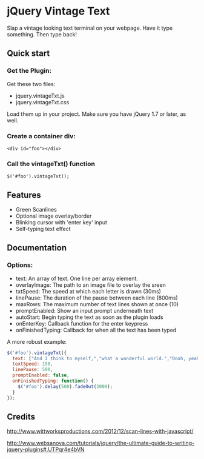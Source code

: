 # jQuery Vintage Text

Slap a vintage looking text terminal on your webpage. Have it type something. Then type back!

## Quick start

### Get the Plugin:
Get these two files:
* jquery.vintageTxt.js
* jquery.vintageTxt.css

Load them up in your project. Make sure you have jQuery 1.7 or later, as well.

### Create a container div:
`<div id="foo"></div>`

### Call the vintageTxt() function
`$('#foo').vintageTxt();`

## Features

* Green Scanlines
* Optional image overlay/border
* Blinking cursor with 'enter key' input
* Self-typing text effect

## Documentation

### Options:
 * text: An array of text. One line per array element.
 * overlayImage: The path to an image file to overlay the sreen
 * txtSpeed: The speed at which each letter is drawn (30ms)
 * linePause: The duration of the pause between each line (800ms)
 * maxRows: The maximum number of text lines shown at once (10)
 * promptEnabled: Show an input prompt underneath text
 * autoStart: Begin typing the text as soon as the plugin loads
 * onEnterKey: Callback function for the enter keypress
 * onFinishedTyping: Callback for when all the text has been typed

A more robust example:

```javascript
$('#foo').vintageTxt({
  text: ["And I think to myself,","what a wonderful world.","Oooh, yeah..."],
  textSpeed: 150,
  linePause: 500,
  promptEnabled: false,
  onFinishedTyping: function() {
    $('#foo').delay(500).fadeOut(2000);
  }
});
```

## Credits

http://www.wittworksproductions.com/2012/12/scan-lines-with-javascript/

http://www.websanova.com/tutorials/jquery/the-ultimate-guide-to-writing-jquery-plugins#.UTPqr4e4bVN